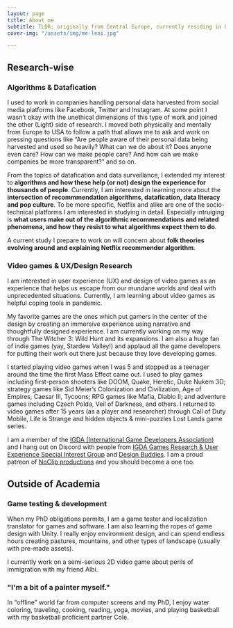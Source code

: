 ```yaml
---
layout: page
title: About me
subtitle: TLDR; originally from Central Europe, currently residing in Upstate New York. I am an iSchool PhD student in an interdisciplinary field of information science & technology.
cover-img: "/assets/img/me-leni.jpg"

---
```


## Research-wise

### Algorithms & Datafication

I used to work in companies handling personal data harvested from social media platforms like Facebook, Twitter and Instagram. At some point I wasn’t okay with the unethical dimensions of this type of work and joined the other (Light) side of research. I moved both physically and mentally from Europe to USA to follow a path that allows me to ask and work on pressing questions like “Are people aware of their personal data being harvested and used so heavily? What can we do about it? Does anyone even care? How can we make people care? And how can we make companies be more transparent?” and so on.

From the topics of datafication and data surveillance, I extended my interest to **algorithms and how these help (or not) design the experience for thousands of people**. Currently, I am interested in learning more about the **intersection of recommmendation algorithms, datafication, data literacy and pop culture**. To be more specific, Netflix and alike are one of the socio-technical platforms I am interested in studying in detail. Especially intruiging is **what users make out of the algorithmic recommendations and related phenomena, and how they resist to what algorithms expect them to do**.

A current study I prepare to work on will concern about **folk theories evolving around and explaining Netflix recommender algorithm**.

### Video games & UX/Design Research

I am interested in user experience (UX) and design of video games as an experience that helps us escape from our mundane worlds and deal with unprecedented situations. Currently, I am learning about video games as helpful coping tools in pandemic.

My favorite games are the ones which put gamers in the center of the design by creating an immersive experience using narrative and thoughtfully designed experience. I am currently working on my way through The Witcher 3: Wild Hunt and its expansions. I am also a huge fan of indie games (yay, Stardew Valley!) and applaud all the game developers for putting their work out there just because they love developing games.

I started playing video games when I was 5 and stopped as a teenager around the time the first Mass Effect came out. I used to play games including first-person shooters like DOOM, Quake, Heretic, Duke Nukem 3D; strategy games like Sid Meier’s Colonization and Civilization, Age of Empires, Caesar III, Tycoons; RPG games like Mafia, Diablo II; and adventure games including Czech Polda, Veil of Darkness, and others. I returned to video games after 15 years (as a player and researcher) through Call of Duty Mobile, Life is Strange and hidden objects & mini-puzzles Lost Lands game series.

I am a member of the <a href="https://igda.org/">IGDA (International Game Developers Association)</a> and I hang out on Discord with people from <a href="https://grux.org/">IGDA Games Research & User Experience Special Interest Group</a> and <a href="https://www.designbuddies.community/">Design Buddies</a>. I am a proud patreon of <a href="https://www.patreon.com/noclip">NoClip productions</a> and you should become a one too.

## Outside of Academia

### Game testing & development

When my PhD obligations permits, I am a game tester and localization translator for games and software. I am also learning the ropes of game design with Unity. I really enjoy environment design, and can spend endless hours creating pastures, mountains, and other types of landscape (usually with pre-made assets).

I currently work on a semi-serious 2D video game about perils of immigration with my friend Albi.

### "I'm a bit of a painter myself."
In “offline” world far from computer screens and my PhD, I enjoy water coloring, traveling, cooking, reading, yoga, movies, and playing basketball with my basketball proficient partner Cole.
